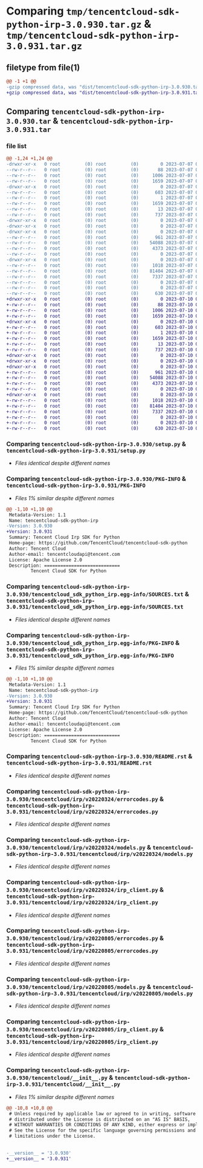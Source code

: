 # Comparing `tmp/tencentcloud-sdk-python-irp-3.0.930.tar.gz` & `tmp/tencentcloud-sdk-python-irp-3.0.931.tar.gz`

## filetype from file(1)

```diff
@@ -1 +1 @@
-gzip compressed data, was "dist/tencentcloud-sdk-python-irp-3.0.930.tar", last modified: Fri Jul  7 00:26:34 2023, max compression
+gzip compressed data, was "dist/tencentcloud-sdk-python-irp-3.0.931.tar", last modified: Mon Jul 10 00:43:05 2023, max compression
```

## Comparing `tencentcloud-sdk-python-irp-3.0.930.tar` & `tencentcloud-sdk-python-irp-3.0.931.tar`

### file list

```diff
@@ -1,24 +1,24 @@
-drwxr-xr-x   0 root         (0) root         (0)        0 2023-07-07 00:26:34.000000 tencentcloud-sdk-python-irp-3.0.930/
--rw-r--r--   0 root         (0) root         (0)       88 2023-07-07 00:26:34.000000 tencentcloud-sdk-python-irp-3.0.930/setup.cfg
--rw-r--r--   0 root         (0) root         (0)     1006 2023-07-07 00:26:34.000000 tencentcloud-sdk-python-irp-3.0.930/setup.py
--rw-r--r--   0 root         (0) root         (0)     1659 2023-07-07 00:26:34.000000 tencentcloud-sdk-python-irp-3.0.930/PKG-INFO
-drwxr-xr-x   0 root         (0) root         (0)        0 2023-07-07 00:26:34.000000 tencentcloud-sdk-python-irp-3.0.930/tencentcloud_sdk_python_irp.egg-info/
--rw-r--r--   0 root         (0) root         (0)      603 2023-07-07 00:26:34.000000 tencentcloud-sdk-python-irp-3.0.930/tencentcloud_sdk_python_irp.egg-info/SOURCES.txt
--rw-r--r--   0 root         (0) root         (0)        1 2023-07-07 00:26:34.000000 tencentcloud-sdk-python-irp-3.0.930/tencentcloud_sdk_python_irp.egg-info/dependency_links.txt
--rw-r--r--   0 root         (0) root         (0)     1659 2023-07-07 00:26:34.000000 tencentcloud-sdk-python-irp-3.0.930/tencentcloud_sdk_python_irp.egg-info/PKG-INFO
--rw-r--r--   0 root         (0) root         (0)       13 2023-07-07 00:26:34.000000 tencentcloud-sdk-python-irp-3.0.930/tencentcloud_sdk_python_irp.egg-info/top_level.txt
--rw-r--r--   0 root         (0) root         (0)      737 2023-07-07 00:26:34.000000 tencentcloud-sdk-python-irp-3.0.930/README.rst
-drwxr-xr-x   0 root         (0) root         (0)        0 2023-07-07 00:26:34.000000 tencentcloud-sdk-python-irp-3.0.930/tencentcloud/
-drwxr-xr-x   0 root         (0) root         (0)        0 2023-07-07 00:26:34.000000 tencentcloud-sdk-python-irp-3.0.930/tencentcloud/irp/
-drwxr-xr-x   0 root         (0) root         (0)        0 2023-07-07 00:26:34.000000 tencentcloud-sdk-python-irp-3.0.930/tencentcloud/irp/v20220324/
--rw-r--r--   0 root         (0) root         (0)      961 2023-07-07 00:26:34.000000 tencentcloud-sdk-python-irp-3.0.930/tencentcloud/irp/v20220324/errorcodes.py
--rw-r--r--   0 root         (0) root         (0)    54088 2023-07-07 00:26:34.000000 tencentcloud-sdk-python-irp-3.0.930/tencentcloud/irp/v20220324/models.py
--rw-r--r--   0 root         (0) root         (0)     4373 2023-07-07 00:26:34.000000 tencentcloud-sdk-python-irp-3.0.930/tencentcloud/irp/v20220324/irp_client.py
--rw-r--r--   0 root         (0) root         (0)        0 2023-07-07 00:26:34.000000 tencentcloud-sdk-python-irp-3.0.930/tencentcloud/irp/v20220324/__init__.py
-drwxr-xr-x   0 root         (0) root         (0)        0 2023-07-07 00:26:34.000000 tencentcloud-sdk-python-irp-3.0.930/tencentcloud/irp/v20220805/
--rw-r--r--   0 root         (0) root         (0)     1018 2023-07-07 00:26:34.000000 tencentcloud-sdk-python-irp-3.0.930/tencentcloud/irp/v20220805/errorcodes.py
--rw-r--r--   0 root         (0) root         (0)    81404 2023-07-07 00:26:34.000000 tencentcloud-sdk-python-irp-3.0.930/tencentcloud/irp/v20220805/models.py
--rw-r--r--   0 root         (0) root         (0)     7337 2023-07-07 00:26:34.000000 tencentcloud-sdk-python-irp-3.0.930/tencentcloud/irp/v20220805/irp_client.py
--rw-r--r--   0 root         (0) root         (0)        0 2023-07-07 00:26:34.000000 tencentcloud-sdk-python-irp-3.0.930/tencentcloud/irp/v20220805/__init__.py
--rw-r--r--   0 root         (0) root         (0)        0 2023-07-07 00:26:34.000000 tencentcloud-sdk-python-irp-3.0.930/tencentcloud/irp/__init__.py
--rw-r--r--   0 root         (0) root         (0)      630 2023-07-07 00:26:34.000000 tencentcloud-sdk-python-irp-3.0.930/tencentcloud/__init__.py
+drwxr-xr-x   0 root         (0) root         (0)        0 2023-07-10 00:43:05.000000 tencentcloud-sdk-python-irp-3.0.931/
+-rw-r--r--   0 root         (0) root         (0)       88 2023-07-10 00:43:05.000000 tencentcloud-sdk-python-irp-3.0.931/setup.cfg
+-rw-r--r--   0 root         (0) root         (0)     1006 2023-07-10 00:43:05.000000 tencentcloud-sdk-python-irp-3.0.931/setup.py
+-rw-r--r--   0 root         (0) root         (0)     1659 2023-07-10 00:43:05.000000 tencentcloud-sdk-python-irp-3.0.931/PKG-INFO
+drwxr-xr-x   0 root         (0) root         (0)        0 2023-07-10 00:43:05.000000 tencentcloud-sdk-python-irp-3.0.931/tencentcloud_sdk_python_irp.egg-info/
+-rw-r--r--   0 root         (0) root         (0)      603 2023-07-10 00:43:05.000000 tencentcloud-sdk-python-irp-3.0.931/tencentcloud_sdk_python_irp.egg-info/SOURCES.txt
+-rw-r--r--   0 root         (0) root         (0)        1 2023-07-10 00:43:05.000000 tencentcloud-sdk-python-irp-3.0.931/tencentcloud_sdk_python_irp.egg-info/dependency_links.txt
+-rw-r--r--   0 root         (0) root         (0)     1659 2023-07-10 00:43:05.000000 tencentcloud-sdk-python-irp-3.0.931/tencentcloud_sdk_python_irp.egg-info/PKG-INFO
+-rw-r--r--   0 root         (0) root         (0)       13 2023-07-10 00:43:05.000000 tencentcloud-sdk-python-irp-3.0.931/tencentcloud_sdk_python_irp.egg-info/top_level.txt
+-rw-r--r--   0 root         (0) root         (0)      737 2023-07-10 00:43:05.000000 tencentcloud-sdk-python-irp-3.0.931/README.rst
+drwxr-xr-x   0 root         (0) root         (0)        0 2023-07-10 00:43:05.000000 tencentcloud-sdk-python-irp-3.0.931/tencentcloud/
+drwxr-xr-x   0 root         (0) root         (0)        0 2023-07-10 00:43:05.000000 tencentcloud-sdk-python-irp-3.0.931/tencentcloud/irp/
+drwxr-xr-x   0 root         (0) root         (0)        0 2023-07-10 00:43:05.000000 tencentcloud-sdk-python-irp-3.0.931/tencentcloud/irp/v20220324/
+-rw-r--r--   0 root         (0) root         (0)      961 2023-07-10 00:43:05.000000 tencentcloud-sdk-python-irp-3.0.931/tencentcloud/irp/v20220324/errorcodes.py
+-rw-r--r--   0 root         (0) root         (0)    54088 2023-07-10 00:43:05.000000 tencentcloud-sdk-python-irp-3.0.931/tencentcloud/irp/v20220324/models.py
+-rw-r--r--   0 root         (0) root         (0)     4373 2023-07-10 00:43:05.000000 tencentcloud-sdk-python-irp-3.0.931/tencentcloud/irp/v20220324/irp_client.py
+-rw-r--r--   0 root         (0) root         (0)        0 2023-07-10 00:43:05.000000 tencentcloud-sdk-python-irp-3.0.931/tencentcloud/irp/v20220324/__init__.py
+drwxr-xr-x   0 root         (0) root         (0)        0 2023-07-10 00:43:05.000000 tencentcloud-sdk-python-irp-3.0.931/tencentcloud/irp/v20220805/
+-rw-r--r--   0 root         (0) root         (0)     1018 2023-07-10 00:43:05.000000 tencentcloud-sdk-python-irp-3.0.931/tencentcloud/irp/v20220805/errorcodes.py
+-rw-r--r--   0 root         (0) root         (0)    81404 2023-07-10 00:43:05.000000 tencentcloud-sdk-python-irp-3.0.931/tencentcloud/irp/v20220805/models.py
+-rw-r--r--   0 root         (0) root         (0)     7337 2023-07-10 00:43:05.000000 tencentcloud-sdk-python-irp-3.0.931/tencentcloud/irp/v20220805/irp_client.py
+-rw-r--r--   0 root         (0) root         (0)        0 2023-07-10 00:43:05.000000 tencentcloud-sdk-python-irp-3.0.931/tencentcloud/irp/v20220805/__init__.py
+-rw-r--r--   0 root         (0) root         (0)        0 2023-07-10 00:43:05.000000 tencentcloud-sdk-python-irp-3.0.931/tencentcloud/irp/__init__.py
+-rw-r--r--   0 root         (0) root         (0)      630 2023-07-10 00:43:05.000000 tencentcloud-sdk-python-irp-3.0.931/tencentcloud/__init__.py
```

### Comparing `tencentcloud-sdk-python-irp-3.0.930/setup.py` & `tencentcloud-sdk-python-irp-3.0.931/setup.py`

 * *Files identical despite different names*

### Comparing `tencentcloud-sdk-python-irp-3.0.930/PKG-INFO` & `tencentcloud-sdk-python-irp-3.0.931/PKG-INFO`

 * *Files 1% similar despite different names*

```diff
@@ -1,10 +1,10 @@
 Metadata-Version: 1.1
 Name: tencentcloud-sdk-python-irp
-Version: 3.0.930
+Version: 3.0.931
 Summary: Tencent Cloud Irp SDK for Python
 Home-page: https://github.com/TencentCloud/tencentcloud-sdk-python
 Author: Tencent Cloud
 Author-email: tencentcloudapi@tencent.com
 License: Apache License 2.0
 Description: ============================
         Tencent Cloud SDK for Python
```

### Comparing `tencentcloud-sdk-python-irp-3.0.930/tencentcloud_sdk_python_irp.egg-info/SOURCES.txt` & `tencentcloud-sdk-python-irp-3.0.931/tencentcloud_sdk_python_irp.egg-info/SOURCES.txt`

 * *Files identical despite different names*

### Comparing `tencentcloud-sdk-python-irp-3.0.930/tencentcloud_sdk_python_irp.egg-info/PKG-INFO` & `tencentcloud-sdk-python-irp-3.0.931/tencentcloud_sdk_python_irp.egg-info/PKG-INFO`

 * *Files 1% similar despite different names*

```diff
@@ -1,10 +1,10 @@
 Metadata-Version: 1.1
 Name: tencentcloud-sdk-python-irp
-Version: 3.0.930
+Version: 3.0.931
 Summary: Tencent Cloud Irp SDK for Python
 Home-page: https://github.com/TencentCloud/tencentcloud-sdk-python
 Author: Tencent Cloud
 Author-email: tencentcloudapi@tencent.com
 License: Apache License 2.0
 Description: ============================
         Tencent Cloud SDK for Python
```

### Comparing `tencentcloud-sdk-python-irp-3.0.930/README.rst` & `tencentcloud-sdk-python-irp-3.0.931/README.rst`

 * *Files identical despite different names*

### Comparing `tencentcloud-sdk-python-irp-3.0.930/tencentcloud/irp/v20220324/errorcodes.py` & `tencentcloud-sdk-python-irp-3.0.931/tencentcloud/irp/v20220324/errorcodes.py`

 * *Files identical despite different names*

### Comparing `tencentcloud-sdk-python-irp-3.0.930/tencentcloud/irp/v20220324/models.py` & `tencentcloud-sdk-python-irp-3.0.931/tencentcloud/irp/v20220324/models.py`

 * *Files identical despite different names*

### Comparing `tencentcloud-sdk-python-irp-3.0.930/tencentcloud/irp/v20220324/irp_client.py` & `tencentcloud-sdk-python-irp-3.0.931/tencentcloud/irp/v20220324/irp_client.py`

 * *Files identical despite different names*

### Comparing `tencentcloud-sdk-python-irp-3.0.930/tencentcloud/irp/v20220805/errorcodes.py` & `tencentcloud-sdk-python-irp-3.0.931/tencentcloud/irp/v20220805/errorcodes.py`

 * *Files identical despite different names*

### Comparing `tencentcloud-sdk-python-irp-3.0.930/tencentcloud/irp/v20220805/models.py` & `tencentcloud-sdk-python-irp-3.0.931/tencentcloud/irp/v20220805/models.py`

 * *Files identical despite different names*

### Comparing `tencentcloud-sdk-python-irp-3.0.930/tencentcloud/irp/v20220805/irp_client.py` & `tencentcloud-sdk-python-irp-3.0.931/tencentcloud/irp/v20220805/irp_client.py`

 * *Files identical despite different names*

### Comparing `tencentcloud-sdk-python-irp-3.0.930/tencentcloud/__init__.py` & `tencentcloud-sdk-python-irp-3.0.931/tencentcloud/__init__.py`

 * *Files 1% similar despite different names*

```diff
@@ -10,8 +10,8 @@
 # Unless required by applicable law or agreed to in writing, software
 # distributed under the License is distributed on an "AS IS" BASIS,
 # WITHOUT WARRANTIES OR CONDITIONS OF ANY KIND, either express or implied.
 # See the License for the specific language governing permissions and
 # limitations under the License.
 
 
-__version__ = '3.0.930'
+__version__ = '3.0.931'
```

